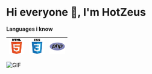 # Hi everyone :wave:, I'm HotZeus

**Languages i know**

<img title="html" alt="html" width="40px" src="https://raw.githubusercontent.com/github/explore/master/topics/html/html.png" />|<img alt="JS" title="css" width="40px" src="https://raw.githubusercontent.com/github/explore/master/topics/css/css.png">|<img title="php" alt="ruby" width="40px" src="https://raw.githubusercontent.com/github/explore/master/topics/php/php.png">
|--|--|--|

<img alt="GIF" src="https://thumbs.gfycat.com/JointLawfulGrayling-small.gif"/>



